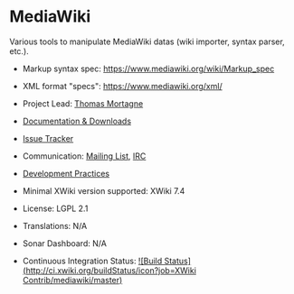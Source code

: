 # MediaWiki

Various tools to manipulate MediaWiki datas (wiki importer, syntax parser, etc.).

* Markup syntax spec: https://www.mediawiki.org/wiki/Markup_spec
* XML format "specs": https://www.mediawiki.org/xml/

* Project Lead: [Thomas Mortagne](http://www.xwiki.org/xwiki/bin/view/XWiki/ThomasMortagne)
* [Documentation & Downloads](http://extensions.xwiki.org/xwiki/bin/view/Extension/MediaWiki)
* [Issue Tracker](http://jira.xwiki.org/browse/MEDIAWIKI)
* Communication: [Mailing List](http://dev.xwiki.org/xwiki/bin/view/Community/MailingLists), [IRC](http://dev.xwiki.org/xwiki/bin/view/Community/IRC)
* [Development Practices](http://dev.xwiki.org)
* Minimal XWiki version supported: XWiki 7.4
* License: LGPL 2.1
* Translations: N/A
* Sonar Dashboard: N/A
* Continuous Integration Status: [![Build Status](http://ci.xwiki.org/buildStatus/icon?job=XWiki Contrib/mediawiki/master)](http://ci.xwiki.org/view/Contrib/job/XWiki%20Contrib/job/mediawiki/job/master/)
